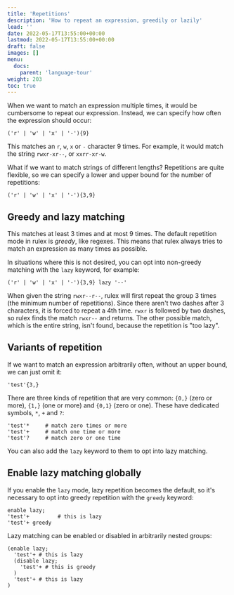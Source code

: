 ```yaml
---
title: 'Repetitions'
description: 'How to repeat an expression, greedily or lazily'
lead: ''
date: 2022-05-17T13:55:00+00:00
lastmod: 2022-05-17T13:55:00+00:00
draft: false
images: []
menu:
  docs:
    parent: 'language-tour'
weight: 203
toc: true
---
```


When we want to match an expression multiple times, it would be cumbersome to repeat our expression.
Instead, we can specify how often the expression should occur:

```rulex
('r' | 'w' | 'x' | '-'){9}
```

This matches an `r`, `w`, `x` or `-` character 9 times. For example, it would match the string
`rwxr-xr--`, or `xxrr-xr-w`.

What if we want to match strings of different lengths? Repetitions are quite flexible, so we can
specify a lower and upper bound for the number of repetitions:

```rulex
('r' | 'w' | 'x' | '-'){3,9}
```

## Greedy and lazy matching

This matches at least 3 times and at most 9 times. The default repetition mode in rulex is _greedy_,
like regexes. This means that rulex always tries to match an expression as many times as possible.

In situations where this is not desired, you can opt into non-greedy matching with the `lazy`
keyword, for example:

```rulex
('r' | 'w' | 'x' | '-'){3,9} lazy '--'
```

When given the string `rwxr--r--`, rulex will first repeat the group 3 times (the minimum number of
repetitions). Since there aren't two dashes after 3 characters, it is forced to repeat a 4th time.
`rwxr` is followed by two dashes, so rulex finds the match `rwxr--` and returns. The other possible
match, which is the entire string, isn't found, because the repetition is "too lazy".

## Variants of repetition

If we want to match an expression arbitrarily often, without an upper bound, we can just omit it:

```rulex
'test'{3,}
```

There are three kinds of repetition that are very common: `{0,}` (zero or more), `{1,}` (one or
more) and `{0,1}` (zero or one). These have dedicated symbols, `*`, `+` and `?`:

```rulex
'test'*     # match zero times or more
'test'+     # match one time or more
'test'?     # match zero or one time
```

You can also add the `lazy` keyword to them to opt into lazy matching.

## Enable lazy matching globally

If you enable the `lazy` mode, lazy repetition becomes the default, so it's necessary to opt into
greedy repetition with the `greedy` keyword:

```rulex
enable lazy;
'test'+         # this is lazy
'test'+ greedy
```

Lazy matching can be enabled or disabled in arbitrarily nested groups:

```rulex
(enable lazy;
  'test'+ # this is lazy
  (disable lazy;
    'test'+ # this is greedy
  )
  'test'+ # this is lazy
)
```
